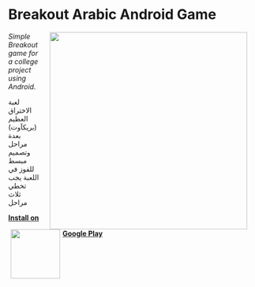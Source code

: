 Breakout Arabic Android Game
============================

<img src="https://lh3.googleusercontent.com/iOb1TWGvhfSN3B_g3zmin5DTfLNJCRbnwbHVctxxDz98B_hmKVo5cB9LgFSGcosUknnO=h900-rw" width="400" align="right" hspace="20">

*Simple Breakout game for a college project using Android.*


لعبة الاختراق العظيم (بريكآوت) بعدة مراحل  وتصميم مبسط
للفوز في اللعبة يجب تخطي ثلاث مراحل

<img src="https://lh3.googleusercontent.com/_PNvG-KblQTKmvPvsLZ6njdBvn0y_ED4USDTel8r2lMHSEa-36fRLOY61iKYcS2J79c=w300-rw" width="100" height="100" align="left" hspace="5">

**[Install on Google Play](https://play.google.com/store/apps/details?id=com.kazaky.breakout)**

